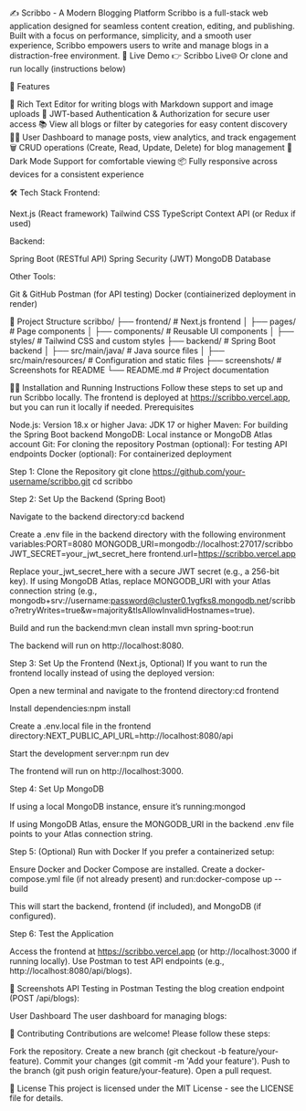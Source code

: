✍️ Scribbo - A Modern Blogging Platform
Scribbo is a full-stack web application designed for seamless content creation, editing, and publishing. Built with a focus on performance, simplicity, and a smooth user experience, Scribbo empowers users to write and manage blogs in a distraction-free environment.
🚀 Live Demo
👉 Scribbo Live🌐 Or clone and run locally (instructions below)

📌 Features

📝 Rich Text Editor for writing blogs with Markdown support and image uploads
🔐 JWT-based Authentication & Authorization for secure user access
📚 View all blogs or filter by categories for easy content discovery
🧑‍💻 User Dashboard to manage posts, view analytics, and track engagement
🗑️ CRUD operations (Create, Read, Update, Delete) for blog management
🌙 Dark Mode Support for comfortable viewing
📦 Fully responsive across devices for a consistent experience


🛠️ Tech Stack
Frontend:

Next.js (React framework)
Tailwind CSS
TypeScript
Context API (or Redux if used)

Backend:

Spring Boot (RESTful API)
Spring Security (JWT)
MongoDB Database

Other Tools:

Git & GitHub
Postman (for API testing)
Docker (contiainerized deployment in render)


📂 Project Structure
scribbo/
├── frontend/               # Next.js frontend
│   ├── pages/              # Page components
│   ├── components/         # Reusable UI components
│   ├── styles/             # Tailwind CSS and custom styles
├── backend/                # Spring Boot backend
│   ├── src/main/java/      # Java source files
│   ├── src/main/resources/ # Configuration and static files
├── screenshots/            # Screenshots for README
└── README.md               # Project documentation


🏃‍♂️ Installation and Running Instructions
Follow these steps to set up and run Scribbo locally. The frontend is deployed at https://scribbo.vercel.app, but you can run it locally if needed.
Prerequisites

Node.js: Version 18.x or higher
Java: JDK 17 or higher
Maven: For building the Spring Boot backend
MongoDB: Local instance or MongoDB Atlas account
Git: For cloning the repository
Postman (optional): For testing API endpoints
Docker (optional): For containerized deployment

Step 1: Clone the Repository
git clone https://github.com/your-username/scribbo.git
cd scribbo

Step 2: Set Up the Backend (Spring Boot)

Navigate to the backend directory:cd backend


Create a .env file in the backend directory with the following environment variables:PORT=8080
MONGODB_URI=mongodb://localhost:27017/scribbo
JWT_SECRET=your_jwt_secret_here
frontend.url=https://scribbo.vercel.app


Replace your_jwt_secret_here with a secure JWT secret (e.g., a 256-bit key).
If using MongoDB Atlas, replace MONGODB_URI with your Atlas connection string (e.g., mongodb+srv://username:password@cluster0.1vgfks8.mongodb.net/scribbo?retryWrites=true&w=majority&tlsAllowInvalidHostnames=true).


Build and run the backend:mvn clean install
mvn spring-boot:run

The backend will run on http://localhost:8080.

Step 3: Set Up the Frontend (Next.js, Optional)
If you want to run the frontend locally instead of using the deployed version:

Open a new terminal and navigate to the frontend directory:cd frontend


Install dependencies:npm install


Create a .env.local file in the frontend directory:NEXT_PUBLIC_API_URL=http://localhost:8080/api


Start the development server:npm run dev

The frontend will run on http://localhost:3000.

Step 4: Set Up MongoDB

If using a local MongoDB instance, ensure it’s running:mongod


If using MongoDB Atlas, ensure the MONGODB_URI in the backend .env file points to your Atlas connection string.

Step 5: (Optional) Run with Docker
If you prefer a containerized setup:

Ensure Docker and Docker Compose are installed.
Create a docker-compose.yml file (if not already present) and run:docker-compose up --build

This will start the backend, frontend (if included), and MongoDB (if configured).

Step 6: Test the Application

Access the frontend at https://scribbo.vercel.app (or http://localhost:3000 if running locally).
Use Postman to test API endpoints (e.g., http://localhost:8080/api/blogs).


📸 Screenshots
API Testing in Postman
Testing the blog creation endpoint (POST /api/blogs):

User Dashboard
The user dashboard for managing blogs:


🤝 Contributing
Contributions are welcome! Please follow these steps:

Fork the repository.
Create a new branch (git checkout -b feature/your-feature).
Commit your changes (git commit -m 'Add your feature').
Push to the branch (git push origin feature/your-feature).
Open a pull request.


📜 License
This project is licensed under the MIT License - see the LICENSE file for details.